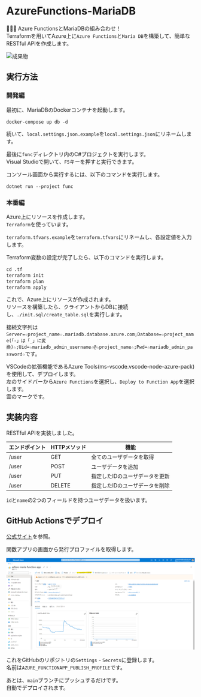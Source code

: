 # AzureFunctions-MariaDB

🦝🦝🦝 Azure FunctionsとMariaDBの組み合わせ！  
Terraformを用いてAzure上に`Azure Functions`と`Maria DB`を構築して、簡単なRESTful APIを作成します。  

![成果物](./docs/img/fruit.gif)  

## 実行方法

### 開発編

最初に、MariaDBのDockerコンテナを起動します。  

```shell
docker-compose up db -d
```

続いて、`local.settings.json.example`を`local.settings.json`にリネームします。  

最後に`func`ディレクトリ内のC#プロジェクトを実行します。  
Visual Studioで開いて、`F5`キーを押すと実行できます。  

コンソール画面から実行するには、以下のコマンドを実行します。  

```shell
dotnet run --project func
```

### 本番編

Azure上にリソースを作成します。  
`Terraform`を使っています。  

`terraform.tfvars.example`を`terraform.tfvars`にリネームし、各設定値を入力します。  

Terraform変数の設定が完了したら、以下のコマンドを実行します。  

```shell
cd .tf
terraform init
terraform plan
terraform apply
```

これで、Azure上にリソースが作成されます。  
リソースを構築したら、クライアントからDBに接続し、`./init.sql/create_table.sql`を実行します。  

接続文字列は`Server=☆project_name☆.mariadb.database.azure.com;Database=☆project_name(「-」は「_」に変換)☆;Uid=☆mariadb_admin_username☆@☆project_name☆;Pwd=☆mariadb_admin_password☆`です。  

VSCodeの拡張機能であるAzure Tools(ms-vscode.vscode-node-azure-pack)を使用して、デプロイします。  
左のサイドバーから`Azure Functions`を選択し、`Deploy to Function App`を選択します。  
雲のマークです。  

## 実装内容

RESTful APIを実装しました。  

| エンドポイント | HTTPメソッド | 機能 |
| --- | --- | --- |
| /user | GET | 全てのユーザデータを取得 |
| /user | POST | ユーザデータを追加 |
| /user | PUT | 指定したIDのユーザデータを更新 |
| /user | DELETE | 指定したIDのユーザデータを削除 |

`id`と`name`の2つのフィールドを持つユーザデータを扱います。  

## GitHub Actionsでデプロイ

[公式サイト](https://learn.microsoft.com/ja-jp/azure/azure-functions/functions-how-to-github-actions?tabs=dotnet)を参照。  

関数アプリの画面から発行プロファイルを取得します。  

![発行プロファイル](./docs/img/get-publish-profile.png)  

これをGitHubのリポジトリの`Settings` - `Secrets`に登録します。  
名前は`AZURE_FUNCTIONAPP_PUBLISH_PROFILE`です。  

あとは、`main`ブランチにプッシュするだけです。  
自動でデプロイされます。  
